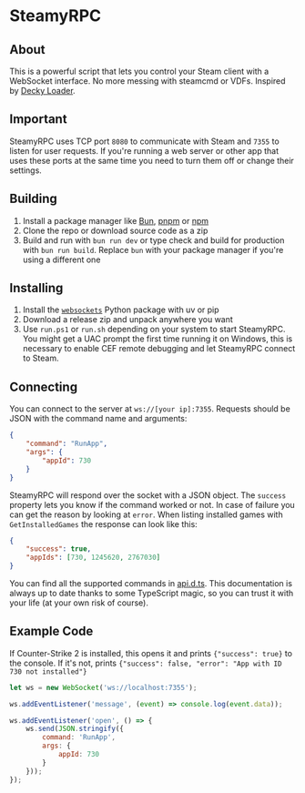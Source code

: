 # SteamyRPC

## About

This is a powerful script that lets you control your Steam client with a WebSocket interface. No more messing with steamcmd or VDFs. Inspired by [Decky Loader](https://github.com/SteamDeckHomebrew/decky-loader).

## Important

SteamyRPC uses TCP port `8080` to communicate with Steam and `7355` to listen for user requests. If you're running a web server or other app that uses these ports at the same time you need to turn them off or change their settings.

## Building

1. Install a package manager like [Bun](https://bun.sh), [pnpm](https://pnpm.io) or [npm](https://nodejs.org)
2. Clone the repo or download source code as a zip
3. Build and run with `bun run dev` or type check and build for production with `bun run build`. Replace `bun` with your package manager if you're using a different one

## Installing

1. Install the [`websockets`](https://pypi.org/project/websockets/) Python package with uv or pip
2. Download a release zip and unpack anywhere you want
3. Use `run.ps1` or `run.sh` depending on your system to start SteamyRPC. You might get a UAC prompt the first time running it on Windows, this is necessary to enable CEF remote debugging and let SteamyRPC connect to Steam.

## Connecting

You can connect to the server at `ws://[your ip]:7355`. Requests should be JSON with the command name and arguments:

```json
{
    "command": "RunApp",
    "args": {
        "appId": 730
    }
}
```

SteamyRPC will respond over the socket with a JSON object. The `success` property lets you know if the command worked or not. In case of failure you can get the reason by looking at `error`. When listing installed games with `GetInstalledGames` the response can look like this:

```json
{
    "success": true,
    "appIds": [730, 1245620, 2767030]
}
```

You can find all the supported commands in [api.d.ts](./api.d.ts). This documentation is always up to date thanks to some TypeScript magic, so you can trust it with your life (at your own risk of course).

## Example Code

If Counter-Strike 2 is installed, this opens it and prints `{"success": true}` to the console. If it's not, prints `{"success": false, "error": "App with ID 730 not installed"}`

```javascript
let ws = new WebSocket('ws://localhost:7355');

ws.addEventListener('message', (event) => console.log(event.data));

ws.addEventListener('open', () => {
    ws.send(JSON.stringify({
        command: 'RunApp',
        args: {
            appId: 730
        }
    }));
});
```
